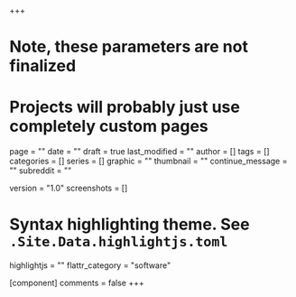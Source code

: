 +++
# Note, these parameters are not finalized
# Projects will probably just use completely custom pages

page = ""
date = ""
draft = true
last_modified = ""
author = []
tags = []
categories = []
series = []
graphic = ""
thumbnail = ""
continue_message = ""
subreddit = ""

version = "1.0"
screenshots = []
# Syntax highlighting theme. See `.Site.Data.highlightjs.toml`
highlightjs = ""
flattr_category = "software"

[component]
	comments = false
+++

